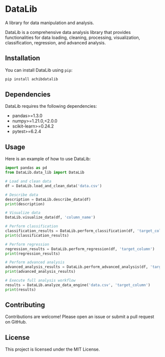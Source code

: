 # DataLib

A library for data manipulation and analysis.

DataLib is a comprehensive data analysis library that provides functionalities for data loading, cleaning, processing, visualization, classification, regression, and advanced analysis.

## Installation

You can install DataLib using `pip`:

```sh
pip install achibdatalib
```

## Dependencies

DataLib requires the following dependencies:

- pandas>=1.3.0
- numpy>=1.21.0,<2.0.0
- scikit-learn>=0.24.2
- pytest>=6.2.4

## Usage

Here is an example of how to use DataLib:

```python
import pandas as pd
from DataLib.data_lib import DataLib

# Load and clean data
df = DataLib.load_and_clean_data('data.csv')

# Describe data
description = DataLib.describe_data(df)
print(description)

# Visualize data
DataLib.visualize_data(df, 'column_name')

# Perform classification
classification_results = DataLib.perform_classification(df, 'target_column')
print(classification_results)

# Perform regression
regression_results = DataLib.perform_regression(df, 'target_column')
print(regression_results)

# Perform advanced analysis
advanced_analysis_results = DataLib.perform_advanced_analysis(df, 'target_column')
print(advanced_analysis_results)

# Execute full analysis workflow
results = DataLib.analyze_data_engine('data.csv', 'target_column')
print(results)
```

## Contributing

Contributions are welcome! Please open an issue or submit a pull request on GitHub.

## License

This project is licensed under the MIT License.
